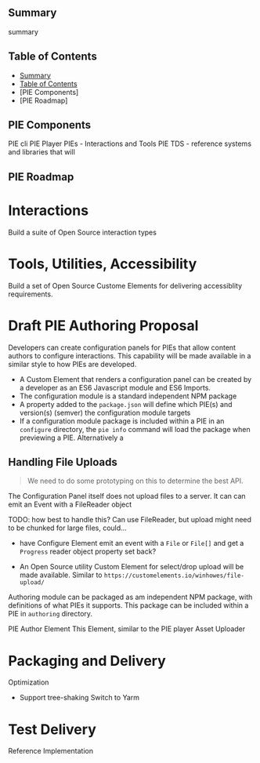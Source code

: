 ## Summary
summary

## Table of Contents
[Table of Contents]: #table-of-contents
* [Summary](#summary)
* [Table of Contents]
* [PIE Components]
* [PIE Roadmap]


## PIE Components

PIE cli
PIE Player 
PIEs - Interactions and Tools
PIE TDS - reference systems and libraries that will 

## PIE Roadmap


# Interactions

Build a suite of Open Source interaction types

# Tools, Utilities, Accessibility 

Build a set of Open Source Custome Elements for delivering accessiblity requirements.




# Draft PIE Authoring Proposal

Developers can create configuration panels for PIEs that allow content authors to configure interactions. This capability will be made available in a similar style to how PIEs are developed.


- A Custom Element that renders a configuration panel can be created by a developer as an ES6 Javascript module and ES6 Imports.
- The configuration module is a standard independent NPM package
- A property added to the `package.json` will define which PIE(s) and version(s) (semver) the configuration module targets
- If a configuration module package is included within a PIE in an `configure` directory, the `pie info` command will load the package when previewing a PIE. Alternatively a 

## Handling File Uploads

> We need to do some prototyping on this to determine the best API.

The Configuration Panel itself does not upload files to a server. It can can emit an Event with a FileReader object

TODO: how best to handle this?
Can use FileReader, but upload might need to be chunked for large files, could...
- have Configure Element emit an event with a `File` or `File[]` and get a `Progress` reader object property set back? 

- An Open Source utility Custom Element for select/drop upload will be made available. Similar to `https://customelements.io/winhowes/file-upload/`




Authoring module can be packaged as am independent NPM package, with definitions of what PIEs it supports.
This package can be included within a PIE in `authoring` directory.

PIE Author Element
This Element, similar to the PIE player
Asset Uploader


# Packaging and Delivery

Optimization
- Support tree-shaking
Switch to Yarm

# Test Delivery

Reference Implementation
